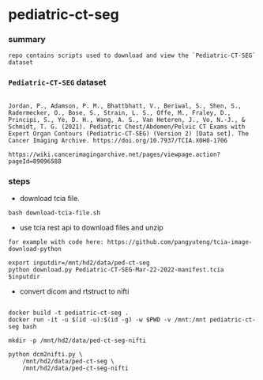 

# pediatric-ct-seg

### summary

```
repo contains scripts used to download and view the `Pediatric-CT-SEG` dataset

```

### `Pediatric-CT-SEG` dataset

```

Jordan, P., Adamson, P. M., Bhattbhatt, V., Beriwal, S., Shen, S., Radermecker, O., Bose, S., Strain, L. S., Offe, M., Fraley, D., Principi, S., Ye, D. H., Wang, A. S., Van Heteren, J., Vo, N.-J., & Schmidt, T. G. (2021). Pediatric Chest/Abdomen/Pelvic CT Exams with Expert Organ Contours (Pediatric-CT-SEG) (Version 2) [Data set]. The Cancer Imaging Archive. https://doi.org/10.7937/TCIA.X0H0-1706

https://wiki.cancerimagingarchive.net/pages/viewpage.action?pageId=89096588

```


### steps

+ download tcia file.

```
bash download-tcia-file.sh
```

+ use tcia rest api to download files and unzip

```
for example with code here: https://github.com/pangyuteng/tcia-image-download-python

export inputdir=/mnt/hd2/data/ped-ct-seg
python download.py Pediatric-CT-SEG-Mar-22-2022-manifest.tcia $inputdir

```

+ convert dicom and rtstruct to nifti

```

docker build -t pediatric-ct-seg .
docker run -it -u $(id -u):$(id -g) -w $PWD -v /mnt:/mnt pediatric-ct-seg bash

mkdir -p /mnt/hd2/data/ped-ct-seg-nifti

python dcm2nifti.py \
    /mnt/hd2/data/ped-ct-seg \
    /mnt/hd2/data/ped-ct-seg-nifti

```









```
